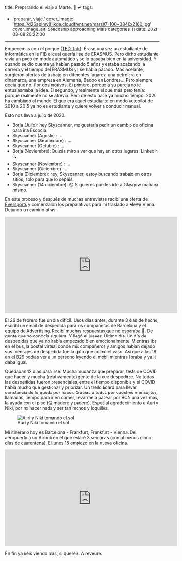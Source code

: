 title: Preparando el viaje a Marte. 🧳 🛩
tags:
  - 'preparar, viaje.'
cover_image: 'https://d26aplmy81ikda.cloudfront.net/mars07-100~3840x2160.jpg'
cover_image_alt: Spaceship approaching Mars
categories: []
date: 2021-03-08 20:22:00
---
<link rel="stylesheet" href="/style.css" />

Empecemos con el porqué ([TED Talk](https://www.ted.com/talks/simon_sinek_how_great_leaders_inspire_action?language=es)).
Érase una vez un estudiante de informática en la FIB el cual quería irse de ERASMUS. Pero dicho estudiante vivía un poco en modo automático y se lo pasaba bien en la universidad. Y cuando se dío cuenta ya habían pasado 5 años y estaba acabando la carrera y el tiempo del ERASMUS ya se había pasado.
Más adelante, surgieron ofertas de trabajo en diferentes lugares: una petrolera en dinamarca, una empresa en Alemania, Badoo en Londres... Pero siempre decía que no. Por dos motivos. El primero, porque a su pareja no le entusiasmaba la idea. El segundo, y realmente el que más pero tenía: porque realmente no se atrevía.
Pero de esto hace ya mucho tiempo. 2020 ha cambiado al mundo. El que era aquel estudiante en modo autopilot de 2010 a 2015 ya no es estudiante y quiere volver a conducir manual.


Esto nos lleva a julio de 2020.


- Borja (Julio): hey Skyscanner, me gustaría pedir un cambio de oficina para ir a Escocia.
- Skyscanner (Agosto) : ...
- Skyscanner (Septiembre) : ... 
- Skyscanner (Octubre) : ...
- Borja (Noviembre): Quizás miro a ver que hay en otros lugares. Linkedin 🔍
- Skyscanner (Noviembre) : ...
- Skyscanner (Diciembre) : ...
- Borja (Diciembre): hey, Skyscanner, estoy buscando trabajo en otros sitios, solo para que lo sepáis.
- Skyscanner (14 diciembre): 😯 Si quieres puedes irte a Glasgow mañana mismo.

En este proceso y después de muchas entrevistas recibí una oferta de [Eversports](https://eversports.es) y comenzaron los preparativos para mi traslado a ~~Marte~~ Viena. Dejando un camino atrás.

<div class="container">
    <div class="card videoWrapper">
        <iframe width="560" height="315" src="https://www.youtube-nocookie.com/embed/79foFSDoOxY" frameborder="0" allow="accelerometer; autoplay; clipboard-write; encrypted-media; gyroscope; picture-in-picture" allowfullscreen></iframe>
    </div>
</div>


El 26 de febrero fue un dia difícil. Unos dias antes, durante 3 dias de hecho, escribí un email de despedida para los compañeros de Barcelona y el equipo de Advertising. Recibí muchas respuestas que no esperaba 🥰. De gente que no conocía siquiera. Y llegó el jueves. Último día. Un día de despedidas que ya no había empezado bien emocionalmente. 
Mientras iba en el bus, la postal virtual donde mis compañeros y amigos habían dejado sus mensajes de despedida fue la gota que colmó el vaso. Asi que a las 18 en el B29 podías ver a un persono leyendo el mobil mientras lloraba y ya le daba igual.

Quedaban 12 días para irse. Mucha mudanza que preparar, tests de COVID que hacer, y mucha (relativamente) gente de la que despedirse. No todas las despedidas fueron presenciales, entre el tiempo disponible y el COVID había mucho que gestionar y priorizar. Un trello board para llevar constancia de lo queda por hacer. Gracias a todos por vuestros mensajitos, llamadas, tiempo para ir en comer, llevarme a pasear por BCN una vez más, la ayuda con el piso (😘 madere y padere). Especial agradecimiento a Auri y Niki, por no hacer nada y ser tan monos y loquillos.

<figure>
    <img src="https://d26aplmy81ikda.cloudfront.net/photo_2021-03-10_14-27-14.jpg" alt="Auri y Niki tomando el sol">
    <figcaption>Auri y Niki tomando el sol</figcaption>
</figure>

Mi itinerario hoy es Barcelona - Frankfurt, Frankfurt - Vienna. Del aeropuerto a un Airbnb en el que estaré 3 semanas (con al menos cinco días de cuarentena). El lunes 15 empiezo en la nueva oficina.

<div class="container">
    <div class="card videoWrapper">
        <iframe width="560" height="315" src="https://www.youtube-nocookie.com/embed/HRv9wCchcyo" frameborder="0" allow="accelerometer; autoplay; clipboard-write; encrypted-media; gyroscope; picture-in-picture" allowfullscreen></iframe>
    </div>
</div>

En fin ya iréis viendo más, si queréis. A reveure.